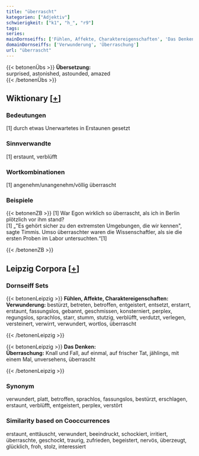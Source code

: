 ```yaml
---
title: "überrascht"
kategorien: ["Adjektiv"]
schwierigkeit: ["k1", "h_", "r9"]
tags:
series:
mainDornseiffs: ['Fühlen, Affekte, Charaktereigenschaften', 'Das Denken']
domainDornseiffs: ['Verwunderung', 'Überraschung']
url: "überrascht"
---
```


{{< betonenÜbs >}}
**Übersetzung:**  
surprised, astonished, astounded, amazed  
{{< /betonenÜbs >}}

## Wiktionary [[+](https://de.wiktionary.org/wiki/überrascht)]

### Bedeutungen
[1] durch etwas Unerwartetes in Erstaunen gesetzt  

### Sinnverwandte
[1] erstaunt, verblüfft  

### Wortkombinationen
[1] angenehm/unangenehm/völlig überrascht  

### Beispiele
{{< betonenZB >}}
[1] War Egon wirklich so überrascht, als ich in Berlin plötzlich vor ihm stand?  
[1] „"Es gehört sicher zu den extremsten Umgebungen, die wir kennen", sagte Timmis. Umso überraschter waren die Wissenschaftler, als sie die ersten Proben im Labor untersuchten.“[1]  

{{< /betonenZB >}}

## Leipzig Corpora [[+](https://corpora.uni-leipzig.de/en/res?word=überrascht&corpusId=deu_newscrawl-public_2018)]

### Dornseiff Sets
{{< betonenLeipzig >}}
**Fühlen, Affekte, Charaktereigenschaften:**  
**Verwunderung:** bestürzt, betreten, betroffen, entgeistert, entsetzt, erstarrt, erstaunt, fassungslos, gebannt, geschmissen, konsterniert, perplex, regungslos, sprachlos, starr, stumm, stutzig, verblüfft, verdutzt, verlegen, versteinert, verwirrt, verwundert, wortlos, überrascht  

{{< /betonenLeipzig >}}


{{< betonenLeipzig >}}
**Das Denken:**  
**Überraschung:** Knall und Fall, auf einmal, auf frischer Tat, jählings, mit einem Mal, unversehens, überrascht  

{{< /betonenLeipzig >}}

### Synonym
verwundert, platt, betroffen, sprachlos, fassungslos, bestürzt, erschlagen, erstaunt, verblüfft, entgeistert, perplex, verstört


### Similarity based on Cooccurrences
erstaunt, enttäuscht, verwundert, beeindruckt, schockiert, irritiert, überraschte, geschockt, traurig, zufrieden, begeistert, nervös, überzeugt, glücklich, froh, stolz, interessiert

